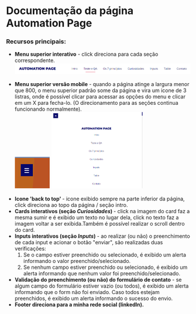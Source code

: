 # Documentação da página Automation Page

<h3>Recursos principais:</h3>

<ul>
  <li> <b>Menu superior interativo</b> - click direciona para cada seção correspondente.</li>
  <img src="https://github.com/FrancoRoldao/Automation-Page/blob/master/assets/img/documentacao-imgs/doc-menuSuperior.png" style="width: 800px", "height: 800px"> <br><br>
 
  <li><b>Menu superior versão mobile</b> - quando a página atinge a largura menor que 800, o menu superior padrão some da página e vira um icone de 3 listras, onde é possível clicar para acessar as opções do menu e clicar em um X para fecha-lo. (O direcionamento para as seções continua funcionando normalmente). </li>
  <img src="https://github.com/FrancoRoldao/Automation-Page/blob/master/assets/img/documentacao-imgs/doc-menuSuperiorMobile-1.png">
  <img src="https://github.com/FrancoRoldao/Automation-Page/blob/master/assets/img/documentacao-imgs/doc-menuSuperiorMobile-2.png"style="width: 250px", "height: 250px"> <br><br>
  
  <li><b>Icone 'back to top' </b> - icone exibido sempre na parte inferior da página, click direciona ao topo da página / seção intro.</li>
  <li><b>Cards interativos (seção <i>Curiosidades</i>) </b> - click na imagem do card faz a mesma sumir e é exibido um texto no lugar dela, click no texto faz a imagem voltar a ser exibida.Também é possível realizar o scroll dentro do card.</li>
  <li><b>Inputs interativos (seção <i>Inputs</i>)</b> - ao realizar (ou não) o preenchimento de cada input e acionar o botão "enviar", são realizadas duas verificações:
  <ol type="1">
    <li>Se o campo estiver preenchido ou selecionado, é exibido um alerta informando o valor preenchido/selecionado.</li>
    <li>Se nenhum campo estiver preenchido ou selecionado, é exibido um alerta informando que nenhum valor foi preenchido/selecionado.</li>
  </ol>
  </li>
  <li><b>Validação do preenchimento (ou não) do formulário de contato</b> - se algum campo do formulário estiver vazio (ou todos), é exibido um alerta informando que o form não foi enviado. Caso todos estejam preenchidos, é exibido um alerta informando o sucesso do envio.</li>
  <li><b>Footer direciona para a minha rede social (linkedIn).</b></li>
</ul>
